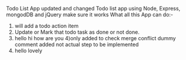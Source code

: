 Todo List App updated and changed
Todo list app using Node, Express, mongodDB and jQuery make sure it works
What all this App can do:-
1) will add a todo action item
2) Update or Mark that todo task as done or not done.
3) hello hi how are you
4)only added to check merge conflict dummy comment added not actual step to be implemented
5) hello lovely
